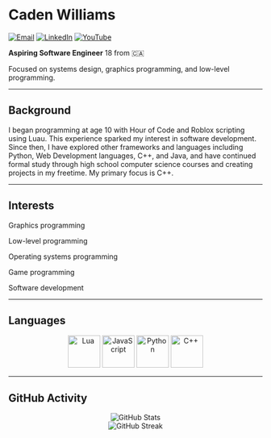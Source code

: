 # Caden Williams
[![Email](https://img.shields.io/badge/Email-Open_Email-blue?style=for-the-badge&logo=microsoft-outlook&logoColor=white)](mailto:CadenMWilliams2007@Outlook.com)
[![LinkedIn](https://img.shields.io/badge/LinkedIn-Caden-blue?style=for-the-badge&logo=linkedin&logoColor=white)](https://www.linkedin.com/in/your-linkedin-profile)
[![YouTube](https://img.shields.io/badge/YouTube-Subscribe-red?style=for-the-badge&logo=youtube&logoColor=white)](https://www.youtube.com/channel/your-channel-id)

**Aspiring Software Engineer** 
18 from 🇨🇦

Focused on systems design, graphics programming, and low-level programming.

---

## Background

I began programming at age 10 with Hour of Code and Roblox scripting using Luau. This experience sparked my interest in software development. Since then, I have explored other frameworks and languages including Python, Web Development languages, C++, and Java, and have continued formal study through high school computer science courses and creating projects in my freetime. My primary focus is C++.

---

## Interests
Graphics programming

Low-level programming

Operating systems programming

Game programming

Software development

---

## Languages

<p align="center">
  <img src="https://www.svgrepo.com/show/373817/lua.svg" alt="Lua" width="64" height="64">
  <img src="https://cdn.iconscout.com/icon/free/png-256/javascript-2038874-1720087.png" alt="JavaScript" width="64" height="64">
  <img src="https://i1.wp.com/qavalidation.com/wp-content/uploads/2018/02/python-logo.png" alt="Python" width="64" height="64">
  <img src="https://iconape.com/wp-content/png_logo_vector/c-3.png" alt="C++" width="64" height="64">
</p>

---

## GitHub Activity

<p align="center">
  <img src="https://github-readme-stats.vercel.app/api?username=cadenmbond&show_icons=true&count_private=true&theme=radical" alt="GitHub Stats" />
  <br />
  <img src="https://streak-stats.demolab.com?user=cadenmbond&theme=radical" alt="GitHub Streak" />
</p>
